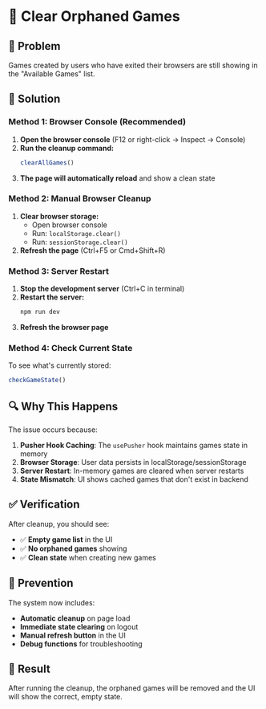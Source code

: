 # 🧹 Clear Orphaned Games

## 🎯 **Problem**
Games created by users who have exited their browsers are still showing in the "Available Games" list.

## 🔧 **Solution**

### **Method 1: Browser Console (Recommended)**

1. **Open the browser console** (F12 or right-click → Inspect → Console)
2. **Run the cleanup command:**
   ```javascript
   clearAllGames()
   ```
3. **The page will automatically reload** and show a clean state

### **Method 2: Manual Browser Cleanup**

1. **Clear browser storage:**
   - Open browser console
   - Run: `localStorage.clear()`
   - Run: `sessionStorage.clear()`
2. **Refresh the page** (Ctrl+F5 or Cmd+Shift+R)

### **Method 3: Server Restart**

1. **Stop the development server** (Ctrl+C in terminal)
2. **Restart the server:**
   ```bash
   npm run dev
   ```
3. **Refresh the browser page**

### **Method 4: Check Current State**

To see what's currently stored:
```javascript
checkGameState()
```

## 🔍 **Why This Happens**

The issue occurs because:
1. **Pusher Hook Caching**: The `usePusher` hook maintains games state in memory
2. **Browser Storage**: User data persists in localStorage/sessionStorage
3. **Server Restart**: In-memory games are cleared when server restarts
4. **State Mismatch**: UI shows cached games that don't exist in backend

## ✅ **Verification**

After cleanup, you should see:
- ✅ **Empty game list** in the UI
- ✅ **No orphaned games** showing
- ✅ **Clean state** when creating new games

## 🚀 **Prevention**

The system now includes:
- **Automatic cleanup** on page load
- **Immediate state clearing** on logout
- **Manual refresh button** in the UI
- **Debug functions** for troubleshooting

## 🎉 **Result**

After running the cleanup, the orphaned games will be removed and the UI will show the correct, empty state. 